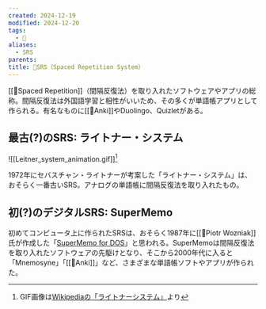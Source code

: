 ```yaml
---
created: 2024-12-19
modified: 2024-12-20
tags:
  - 📝
aliases:
  - SRS
parents: 
title: 📝SRS（Spaced Repetition System）
---
```

[[📝Spaced Repetition]]（間隔反復法）を取り入れたソフトウェアやアプリの総称。間隔反復法は外国語学習と相性がいいため、その多くが単語帳アプリとして作られる。有名なものに[[🧰Anki]]やDuolingo、Quizletがある。

## 最古(?)のSRS: ライトナー・システム
![[Leitner_system_animation.gif]][^gif]

[^gif]: GIF画像は[Wikipediaの「ライトナーシステム」](https://ja.wikipedia.org/wiki/%E3%83%A9%E3%82%A4%E3%83%88%E3%83%8A%E3%83%BC%E3%82%B7%E3%82%B9%E3%83%86%E3%83%A0)より

1972年にセバスチャン・ライトナーが考案した「ライトナー・システム」は、おそらく一番古いSRS。アナログの単語帳に間隔反復法を取り入れたもの。

## 初(?)のデジタルSRS: SuperMemo
初めてコンピュータ上に作られたSRSは、おそらく1987年に[[👤Piotr Wozniak]]氏が作成した「[SuperMemo for DOS](https://supermemo.guru/wiki/SuperMemo_for_DOS)」と思われる。SuperMemoは間隔反復法を取り入れたソフトウェアの先駆けとなり、そこから2000年代に入ると「Mnemosyne」「[[🧰Anki]]」など、さまざまな単語帳ソフトやアプリが作られた。